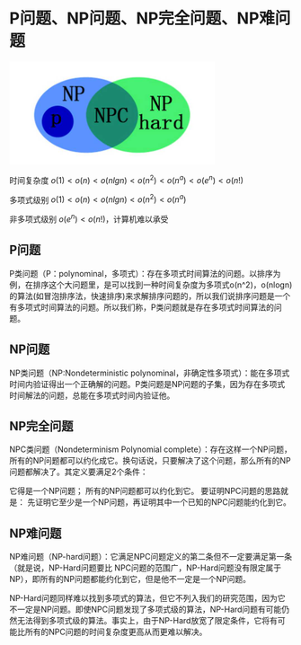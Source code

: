 # P问题、NP问题、NP完全问题、NP难问题

![](Pics/pic001.png)


时间复杂度 $o(1)<o(n)<o(nlgn)<o(n^2)<o(n^a)<o(e^n)<o(n!)$

多项式级别 $o(1)<o(n)<o(nlgn)<o(n^2)<o(n^a)$

非多项式级别 $o(e^n)<o(n!)$，计算机难以承受


## P问题

P类问题（P：polynominal，多项式）：存在多项式时间算法的问题。以排序为例，在排序这个大问题里，是可以找到一种时间复杂度为多项式o(n^2)，o(nlogn)的算法(如冒泡排序法，快速排序)来求解排序问题的，所以我们说排序问题是一个有多项式时间算法的问题。所以我们称，P类问题就是存在多项式时间算法的问题。



## NP问题

NP类问题（NP:Nondeterministic polynominal，非确定性多项式）：能在多项式时间内验证得出一个正确解的问题。P类问题是NP问题的子集，因为存在多项式时间解法的问题，总能在多项式时间内验证他。



## NP完全问题

NPC类问题（Nondeterminism Polynomial complete）：存在这样一个NP问题，所有的NP问题都可以约化成它。换句话说，只要解决了这个问题，那么所有的NP问题都解决了。其定义要满足2个条件：

它得是一个NP问题；
所有的NP问题都可以约化到它。
要证明NPC问题的思路就是： 先证明它至少是一个NP问题，再证明其中一个已知的NPC问题能约化到它。



## NP难问题

NP难问题（NP-hard问题）：它满足NPC问题定义的第二条但不一定要满足第一条（就是说，NP-Hard问题要比 NPC问题的范围广，NP-Hard问题没有限定属于NP），即所有的NP问题都能约化到它，但是他不一定是一个NP问题。

NP-Hard问题同样难以找到多项式的算法，但它不列入我们的研究范围，因为它不一定是NP问题。即使NPC问题发现了多项式级的算法，NP-Hard问题有可能仍然无法得到多项式级的算法。事实上，由于NP-Hard放宽了限定条件，它将有可能比所有的NPC问题的时间复杂度更高从而更难以解决。
